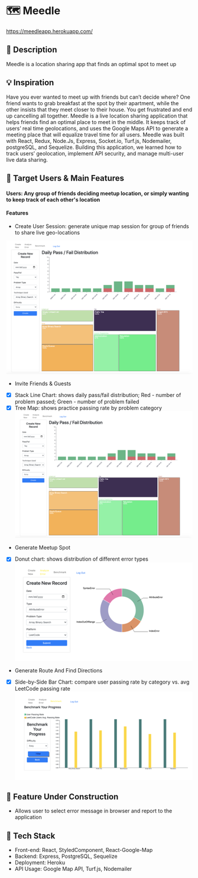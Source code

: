 # 🗺️ Meedle
https://meedleapp.herokuapp.com/

## :paperclip: Description
Meedle is a location sharing app that finds an optimal spot to meet up

## :bulb: Inspiration
Have you ever wanted to meet up with friends but can’t decide where? One friend wants to grab breakfast at the spot by their apartment, while the other insists that they meet closer to their house. You get frustrated and end up cancelling all together. 
Meedle is a live location sharing application that helps friends find an optimal place to meet in the middle. It keeps track of users’ real time geolocations, and uses the Google Maps API to generate a meeting place that will equalize travel time for all users. Meedle was built with React, Redux, Node.Js, Express, Socket.io, Turf.js, Nodemailer, postgreSQL, and Sequelize. Building this application, we learned how to track users’ geolocation, implement API security, and manage multi-user live data sharing.

## :thinking: Target Users & Main Features
#### Users: Any group of friends deciding meetup location, or simply wanting to keep track of each other's location
#### Features

- Create User Session: generate unique map session for group of friends to share live geo-locations

![Image of Dashboard](https://github.com/karin6543/AlgoTracker/blob/master/public/dashboard.png)

- Invite Friends & Guests
- [x] Stack Line Chart: shows daily pass/fail distribution; Red - number of problem passed; Green - number of problem failed
- [x] Tree Map: shows practice passing rate by problem category
![Image of Dashboard](https://github.com/karin6543/AlgoTracker/blob/master/public/dashboard.png)

- Generate Meetup Spot
- [x] Donut chart: shows distribution of different error types
![Image of Error](https://github.com/karin6543/AlgoTracker/blob/master/public/error.png)

- Generate Route And Find Directions
- [x] Side-by-Side Bar Chart: compare user passing rate by category vs. avg LeetCode passing rate
![Image of Benchmark](https://github.com/karin6543/AlgoTracker/blob/master/public/benchmark.png)

## :construction: Feature Under Construction 
- Allows user to select error message in browser and report to the application


## :cake: Tech Stack
- Front-end: React, StyledComponent, React-Google-Map 
- Backend: Express, PostgreSQL, Sequelize
- Deployment: Heroku
- API Usage: Google Map API, Turf.js, Nodemailer
